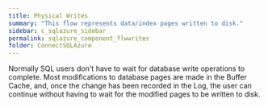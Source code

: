 ```yaml
---
title: Physical Writes
summary: "This flow represents data/index pages written to disk."
sidebar: c_sqlazure_sidebar
permalink: sqlazure_component_flwwrites
folder: ConnectSQLAzure
---
```



Normally SQL users don't have to wait for database write operations to complete.
Most modifications to database pages are made in the Buffer Cache, and,
once the change has been recorded in the Log, the user can continue without having to wait
for the modified pages to be written to disk.
